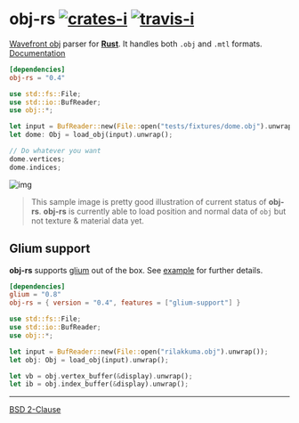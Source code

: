 obj-rs [![crates-i][]][crates-a] [![travis-i][]][travis-a]
========

[Wavefront obj][obj] parser for **[Rust][]**. It handles both `.obj` and `.mtl`
formats. [Documentation][docs]

```toml
[dependencies]
obj-rs = "0.4"
```
```rust
use std::fs::File;
use std::io::BufReader;
use obj::*;

let input = BufReader::new(File::open("tests/fixtures/dome.obj").unwrap());
let dome: Obj = load_obj(input).unwrap();

// Do whatever you want
dome.vertices;
dome.indices;
```

![img][]

> This sample image is pretty good illustration of current status of **obj-rs**.
**obj-rs** is currently able to load position and normal data of `obj` but not
texture & material data yet.

Glium support
--------

**obj-rs** supports [glium][] out of the box. See [example][] for further details.

```toml
[dependencies]
glium = "0.8"
obj-rs = { version = "0.4", features = ["glium-support"] }
```
```rust
use std::fs::File;
use std::io::BufReader;
use obj::*;

let input = BufReader::new(File::open("rilakkuma.obj").unwrap());
let obj: Obj = load_obj(input).unwrap();

let vb = obj.vertex_buffer(&display).unwrap();
let ib = obj.index_buffer(&display).unwrap();
```

--------

[BSD 2-Clause](LICENSE.md)

[crates-i]: https://img.shields.io/crates/v/obj-rs.svg
[crates-a]: https://crates.io/crates/obj-rs
[travis-i]: https://travis-ci.org/simnalamburt/obj-rs.svg?branch=master
[travis-a]: https://travis-ci.org/simnalamburt/obj-rs
[obj]: https://en.wikipedia.org/wiki/Wavefront_.obj_file
[Rust]: http://rust-lang.org
[docs]: https://simnalamburt.github.io/obj-rs/
[img]: https://simnalamburt.github.io/obj-rs/screenshot.png
[glium]: https://github.com/tomaka/glium
[example]: examples/glium/src/main.rs
